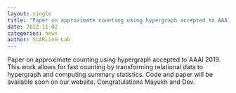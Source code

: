 ```yaml
---
layout: single
title: "Paper on approximate counting using hypergraph accepted to AAAI 2019. Congratulations Mayukh and Dev. "
date: 2012-11-02
categories: news
author: StARLinG Lab
---
```


Paper on approximate counting using hypergraph accepted to AAAI 2019. This work allows for fast counting by transforming relational data to hypergraph and computing summary statistics. Code and paper will be available soon on our website. Congratulations Mayukh and Dev.
